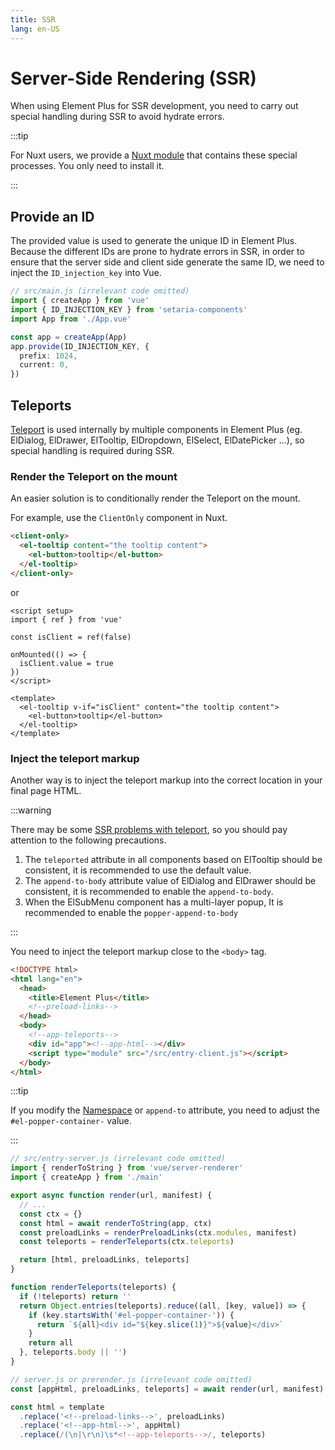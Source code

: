 ```yaml
---
title: SSR
lang: en-US
---
```


# Server-Side Rendering (SSR)

When using Element Plus for SSR development, you need to carry out special handling during SSR to avoid hydrate errors.

:::tip

For Nuxt users, we provide a [Nuxt module](https://github.com/setaria-components/setaria-components-nuxt) that contains these special processes. You only need to install it.

:::

## Provide an ID

The provided value is used to generate the unique ID in Element Plus.
Because the different IDs are prone to hydrate errors in SSR, in order to ensure that the server side and client side generate the same ID, we need to inject the `ID_injection_key` into Vue.

```ts
// src/main.js (irrelevant code omitted)
import { createApp } from 'vue'
import { ID_INJECTION_KEY } from 'setaria-components'
import App from './App.vue'

const app = createApp(App)
app.provide(ID_INJECTION_KEY, {
  prefix: 1024,
  current: 0,
})
```

## Teleports

[Teleport](https://vuejs.org/guide/scaling-up/ssr.html#teleports) is used internally by multiple components in Element Plus (eg. ElDialog, ElDrawer, ElTooltip, ElDropdown, ElSelect, ElDatePicker ...), so special handling is required during SSR.

### Render the Teleport on the mount

An easier solution is to conditionally render the Teleport on the mount.

For example, use the `ClientOnly` component in Nuxt.

```html
<client-only>
  <el-tooltip content="the tooltip content">
    <el-button>tooltip</el-button>
  </el-tooltip>
</client-only>
```

or

```vue
<script setup>
import { ref } from 'vue'

const isClient = ref(false)

onMounted(() => {
  isClient.value = true
})
</script>

<template>
  <el-tooltip v-if="isClient" content="the tooltip content">
    <el-button>tooltip</el-button>
  </el-tooltip>
</template>
```

### Inject the teleport markup

Another way is to inject the teleport markup into the correct location in your final page HTML.

:::warning

There may be some [SSR problems with teleport](https://github.com/vuejs/core/issues?q=is%3Aissue+is%3Aopen+ssr+teleport+), so you should pay attention to the following precautions.

1. The `teleported` attribute in all components based on ElTooltip should be consistent, it is recommended to use the default value.
2. The `append-to-body` attribute value of ElDialog and ElDrawer should be consistent, it is recommended to enable the `append-to-body`.
3. When the ElSubMenu component has a multi-layer popup, It is recommended to enable the `popper-append-to-body`

:::

You need to inject the teleport markup close to the `<body>` tag.

```html
<!DOCTYPE html>
<html lang="en">
  <head>
    <title>Element Plus</title>
    <!--preload-links-->
  </head>
  <body>
    <!--app-teleports-->
    <div id="app"><!--app-html--></div>
    <script type="module" src="/src/entry-client.js"></script>
  </body>
</html>
```

:::tip

If you modify the [Namespace](./namespace.md) or `append-to` attribute, you need to adjust the `#el-popper-container-` value.

:::

```js
// src/entry-server.js (irrelevant code omitted)
import { renderToString } from 'vue/server-renderer'
import { createApp } from './main'

export async function render(url, manifest) {
  // ...
  const ctx = {}
  const html = await renderToString(app, ctx)
  const preloadLinks = renderPreloadLinks(ctx.modules, manifest)
  const teleports = renderTeleports(ctx.teleports)

  return [html, preloadLinks, teleports]
}

function renderTeleports(teleports) {
  if (!teleports) return ''
  return Object.entries(teleports).reduce((all, [key, value]) => {
    if (key.startsWith('#el-popper-container-')) {
      return `${all}<div id="${key.slice(1)}">${value}</div>`
    }
    return all
  }, teleports.body || '')
}
```

```js
// server.js or prerender.js (irrelevant code omitted)
const [appHtml, preloadLinks, teleports] = await render(url, manifest)

const html = template
  .replace('<!--preload-links-->', preloadLinks)
  .replace('<!--app-html-->', appHtml)
  .replace(/(\n|\r\n)\s*<!--app-teleports-->/, teleports)
```
